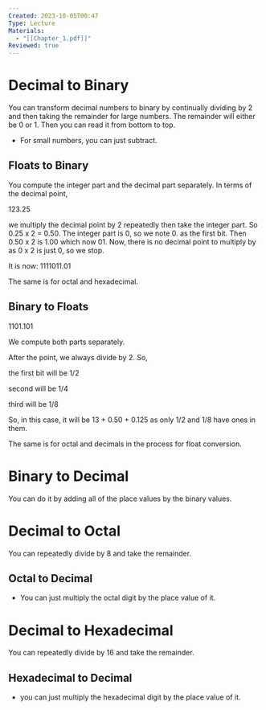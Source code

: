 ```yaml
---
Created: 2023-10-05T00:47
Type: Lecture
Materials:
  - "[[Chapter_1.pdf]]"
Reviewed: true
---
```

# Decimal to Binary

You can transform decimal numbers to binary by continually dividing by 2 and then taking the remainder for large numbers. The remainder will either be 0 or 1. Then you can read it from bottom to top.

- For small numbers, you can just subtract.

  

## Floats to Binary

You compute the integer part and the decimal part separately. In terms of the decimal point,

  

123.25

  

we multiply the decimal point by 2 repeatedly then take the integer part. So 0.25 x 2 = 0.50. The integer part is 0, so we note 0. as the first bit. Then 0.50 x 2 is 1.00 which now 01. Now, there is no decimal point to multiply by as 0 x 2 is just 0, so we stop.

  

It is now: 1111011.01

  

The same is for octal and hexadecimal.

  

## Binary to Floats

  

1101.101

We compute both parts separately.

After the point, we always divide by 2. So,

the first bit will be 1/2

second will be 1/4

third will be 1/8

So, in this case, it will be 13 + 0.50 + 0.125 as only 1/2 and 1/8 have ones in them.

  

The same is for octal and decimals in the process for float conversion.

  

# Binary to Decimal

You can do it by adding all of the place values by the binary values.

  

  

# Decimal to Octal

You can repeatedly divide by 8 and take the remainder.

  

## Octal to Decimal

- You can just multiply the octal digit by the place value of it.

  

# Decimal to Hexadecimal

You can repeatedly divide by 16 and take the remainder.

  

## Hexadecimal to Decimal

- you can just multiply the hexadecimal digit by the place value of it.